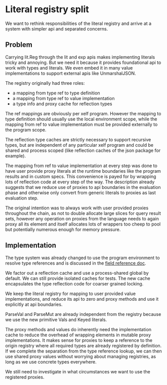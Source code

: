 Literal registry split
======================

We want to rethink responsibilities of the literal registry and arrive at a system with simpler api
and separated concerns.

Problem
-------

Carrying lit.Reg through the lit and exp apis makes implementing literals tricky and annoying. But
we need it because it provides foundational api to work with types and literals. We even embed it in
many value implementations to support external apis like UnmarshalJSON.

The registry originally had three roles:
 * a mapping from type ref to type definition
 * a mapping from type ref to value implementation
 * a type info and proxy cache for reflection types

The ref mappings are obviously per xelf program. However the mapping to type definition should
usually use the local environment scope, while the mapping from ref to value implementation must be
provided externally to the program scope.

The reflection type caches are strictly necessary to support recursive types, but are independent
of any particular xelf program and could be shared and process scoped (like reflection caches of the
json package for example).

The mapping from ref to value implementation at every step was done to have user provide proxy
literals at the runtime boundaries like the program results and in custom specs. This convenience is
payed for by wrapping lots of reflection code at every step of the way. The description already
suggests that we reduce use of proxies to api boundaries in the evaluation phase and otherwise only
convert from generic literals to proxies as last evaluation step.

The original intention was to always work with user provided proxies throughout the chain, as not to
double allocate large slices for query result sets, however any operation on proxies from the
language needs to again proxy all its element and itself allocates lots of wrappers too cheep to
pool but potentially numerous enough for memory pressure.

Implementation
--------------

The type system was already changed to use the program environment to resolve type references and is
discussed in the [field reference doc](./field_refs.md).

We factor out a reflection cache and use a process-shared global by default. We can still provide
isolated caches for tests. The new cache encapsulates the type reflection code for coarser grained
locking.

We keep the literal registry for mapping to user provided value implementations, and reduce its api
to zero and proxy methods and use it explicitly at api boundaries.

ParseVal and ParseMut are already independent from the registry because we use the new primitive
Vals and Keyed literals.

The proxy methods and values do inherently need the implementation cache to reduce the overhead of
wrapping elements in mutable proxy implementations. It makes sense for proxies to keep a reference
to the origin registry where all required types are already registered by definition. If we complete
the separation from the type reference lookup, we can then use shared proxy values without worrying
about managing registries, as long as we use concrete types everywhere.

We still need to investigate in what circumstances we want to use the registered proxies.
